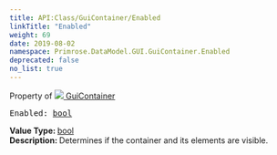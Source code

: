 ```yaml
---
title: API:Class/GuiContainer/Enabled
linkTitle: "Enabled"
weight: 69
date: 2019-08-02
namespace: Primrose.DataModel.GUI.GuiContainer.Enabled
deprecated: false
no_list: true
---
```

Property of <a href="/docs/api-reference/Class/GuiContainer"><img src="/icons/silk/default.png"/>&nbsp;GuiContainer</a>
<pre class="method-declaration">
Enabled: <a class="type" href="/docs/api-reference/System/Primitives#boolean">bool</a></pre>
<b>Value Type: </b>
<a class="type" href="/docs/api-reference/System/Primitives#boolean">bool</a>
<br/>
<b>Description: </b>
Determines if the container and its elements are visible.

